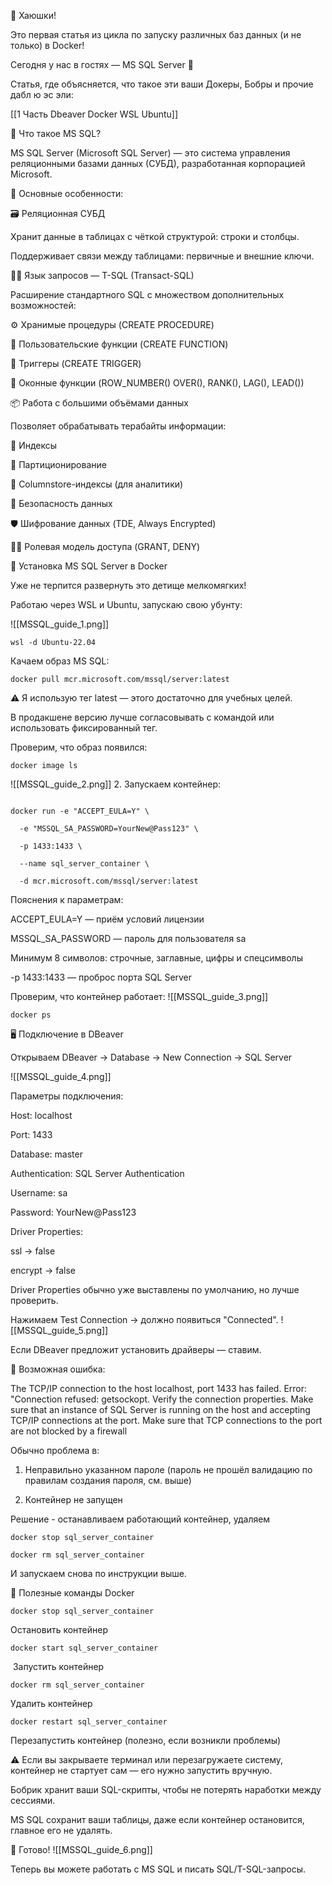

👋 Хаюшки!

Это первая статья из цикла по запуску различных баз данных (и не только) в Docker!

Сегодня у нас в гостях — MS SQL Server 🎉

  
Статья, где объясняется, что такое эти ваши Докеры, Бобры и прочие дабл ю эс эли:

[[1 Часть Dbeaver Docker WSL Ubuntu]]

  
🔷 Что такое MS SQL?

MS SQL Server (Microsoft SQL Server) — это система управления реляционными базами данных (СУБД), разработанная корпорацией Microsoft.


🧩 Основные особенности:

🗃 Реляционная СУБД

Хранит данные в таблицах с чёткой структурой: строки и столбцы.

Поддерживает связи между таблицами: первичные и внешние ключи.


🧑‍💻 Язык запросов — T-SQL (Transact-SQL)

Расширение стандартного SQL с множеством дополнительных возможностей:

  

⚙️ Хранимые процедуры (CREATE PROCEDURE)

  

🧮 Пользовательские функции (CREATE FUNCTION)

  

🔁 Триггеры (CREATE TRIGGER)

  

🔢 Оконные функции (ROW_NUMBER() OVER(), RANK(), LAG(), LEAD())

  

📦 Работа с большими объёмами данных

Позволяет обрабатывать терабайты информации:

  

🧱 Индексы

  

🔀 Партиционирование

  

🧮 Columnstore-индексы (для аналитики)

  

🔐 Безопасность данных

🛡 Шифрование данных (TDE, Always Encrypted)

  

🧑‍⚖️ Ролевая модель доступа (GRANT, DENY)

  

🚀 Установка MS SQL Server в Docker

Уже не терпится развернуть это детище мелкомягких!

Работаю через WSL и Ubuntu, запускаю свою убунту:

![[MSSQL_guide_1.png]]
```
wsl -d Ubuntu-22.04
```

 
 Качаем образ MS SQL:
```
docker pull mcr.microsoft.com/mssql/server:latest
```

⚠️ Я использую тег latest — этого достаточно для учебных целей.

В продакшене версию лучше согласовывать с командой или использовать фиксированный тег.

Проверим, что образ появился:
```
docker image ls
```
![[MSSQL_guide_2.png]]
2. Запускаем контейнер:
```

docker run -e "ACCEPT_EULA=Y" \

  -e "MSSQL_SA_PASSWORD=YourNew@Pass123" \

  -p 1433:1433 \

  --name sql_server_container \

  -d mcr.microsoft.com/mssql/server:latest
```

Пояснения к параметрам:


ACCEPT_EULA=Y — приём условий лицензии

MSSQL_SA_PASSWORD — пароль для пользователя sa
  
Минимум 8 символов: строчные, заглавные, цифры и спецсимволы

-p 1433:1433 — проброс порта SQL Server

Проверим, что контейнер работает:
![[MSSQL_guide_3.png]]
```
docker ps
```
🖥 Подключение в DBeaver

Открываем DBeaver → Database → New Connection → SQL Server

  ![[MSSQL_guide_4.png]]

Параметры подключения:

  

Host: localhost

  

Port: 1433

  

Database: master

  

Authentication: SQL Server Authentication

  

Username: sa

  

Password: YourNew@Pass123

  

Driver Properties:

  

ssl → false

  

encrypt → false

  

Driver Properties обычно уже выставлены по умолчанию, но лучше проверить.

  

Нажимаем Test Connection → должно появиться "Connected".
![[MSSQL_guide_5.png]]
  

Если DBeaver предложит установить драйверы — ставим.

  

🚫 Возможная ошибка:

The TCP/IP connection to the host localhost, port 1433 has failed. Error: "Connection refused: getsockopt. Verify the connection properties. Make sure that an instance of SQL Server is running on the host and accepting TCP/IP connections at the port. Make sure that TCP connections to the port are not blocked by a firewall

  

Обычно проблема в:


1. Неправильно указанном пароле (пароль не прошёл валидацию по правилам создания пароля, см. выше)

2. Контейнер не запущен

  

Решение - останавливаем работающий контейнер, удаляем
```
docker stop sql_server_container
```
```
docker rm sql_server_container
```

И запускаем снова по инструкции выше.

  

🧠 Полезные команды Docker

```
docker stop sql_server_container
```
Остановить контейнер
```
docker start sql_server_container
```
 Запустить контейнер
```
docker rm sql_server_container
```
Удалить контейнер
```
docker restart sql_server_container 
```
Перезапустить контейнер (полезно, если возникли проблемы)

  

⚠️ Если вы закрываете терминал или перезагружаете систему, контейнер не стартует сам — его нужно запустить вручную.

Бобрик хранит ваши SQL-скрипты, чтобы не потерять наработки между сессиями.

MS SQL сохранит ваши таблицы, даже если контейнер остановится, главное его не удалять.

  

🎉 Готово!
![[MSSQL_guide_6.png]]

Теперь вы можете работать с MS SQL и писать SQL/T-SQL-запросы.




